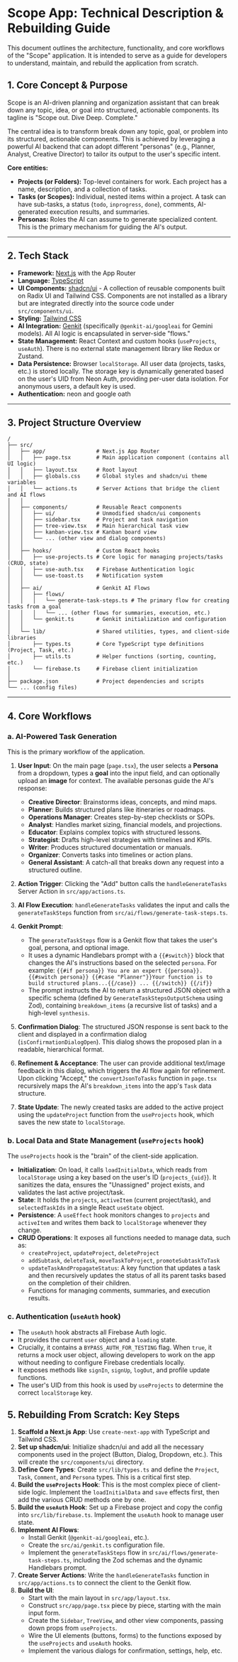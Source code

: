 # Scope App: Technical Description & Rebuilding Guide

This document outlines the architecture, functionality, and core workflows of the "Scope" application. It is intended to serve as a guide for developers to understand, maintain, and rebuild the application from scratch.

## 1. Core Concept & Purpose

Scope is an AI-driven planning and organization assistant that can break down any topic, idea, or goal into structured, actionable components. Its tagline is "Scope out. Dive Deep. Complete."

The central idea is to transform break down any topic, goal, or problem into its structured, actionable components. This is achieved by leveraging a powerful AI backend that can adopt different "personas" (e.g., Planner, Analyst, Creative Director) to tailor its output to the user's specific intent.

**Core entities:**
- **Projects (or Folders):** Top-level containers for work. Each project has a name, description, and a collection of tasks.
- **Tasks (or Scopes):** Individual, nested items within a project. A task can have sub-tasks, a status (`todo`, `inprogress`, `done`), comments, AI-generated execution results, and summaries.
- **Personas:** Roles the AI can assume to generate specialized content. This is the primary mechanism for guiding the AI's output.

---

## 2. Tech Stack

- **Framework:** [Next.js](https://nextjs.org/) with the App Router
- **Language:** [TypeScript](https://www.typescriptlang.org/)
- **UI Components:** [shadcn/ui](https://ui.shadcn.com/) - A collection of reusable components built on Radix UI and Tailwind CSS. Components are not installed as a library but are integrated directly into the source code under `src/components/ui`.
- **Styling:** [Tailwind CSS](https://tailwindcss.com/)
- **AI Integration:** [Genkit](https://firebase.google.com/docs/genkit) (specifically `@genkit-ai/googleai` for Gemini models). All AI logic is encapsulated in server-side "flows."
- **State Management:** React Context and custom hooks (`useProjects`, `useAuth`). There is no external state management library like Redux or Zustand.
- **Data Persistence:** Browser `localStorage`. All user data (projects, tasks, etc.) is stored locally. The storage key is dynamically generated based on the user's UID from Neon Auth, providing per-user data isolation. For anonymous users, a default key is used.
- **Authentication:** neon and google oath

---

## 3. Project Structure Overview

```
/
├── src/
│   ├── app/                # Next.js App Router
│   │   ├── page.tsx        # Main application component (contains all UI logic)
│   │   ├── layout.tsx      # Root layout
│   │   ├── globals.css     # Global styles and shadcn/ui theme variables
│   │   └── actions.ts      # Server Actions that bridge the client and AI flows
│   │
│   ├── components/         # Reusable React components
│   │   ├── ui/             # Unmodified shadcn/ui components
│   │   ├── sidebar.tsx     # Project and task navigation
│   │   ├── tree-view.tsx   # Main hierarchical task view
│   │   ├── kanban-view.tsx # Kanban board view
│   │   └── ... (other view and dialog components)
│   │
│   ├── hooks/              # Custom React hooks
│   │   ├── use-projects.ts # Core logic for managing projects/tasks (CRUD, state)
│   │   ├── use-auth.tsx    # Firebase Authentication logic
│   │   └── use-toast.ts    # Notification system
│   │
│   ├── ai/                 # Genkit AI Flows
│   │   ├── flows/
│   │   │   └── generate-task-steps.ts # The primary flow for creating tasks from a goal
│   │   │   └── ... (other flows for summaries, execution, etc.)
│   │   └── genkit.ts       # Genkit initialization and configuration
│   │
│   └── lib/                # Shared utilities, types, and client-side libraries
│       ├── types.ts        # Core TypeScript type definitions (Project, Task, etc.)
│       ├── utils.ts        # Helper functions (sorting, counting, etc.)
│       └── firebase.ts     # Firebase client initialization
│
├── package.json            # Project dependencies and scripts
└── ... (config files)
```

---

## 4. Core Workflows

### a. AI-Powered Task Generation

This is the primary workflow of the application.

1.  **User Input**: On the main page (`page.tsx`), the user selects a **Persona** from a dropdown, types a **goal** into the input field, and can optionally upload an **image** for context. The available personas guide the AI's response:
    -   **Creative Director**: Brainstorms ideas, concepts, and mind maps.
    -   **Planner**: Builds structured plans like itineraries or roadmaps.
    -   **Operations Manager**: Creates step-by-step checklists or SOPs.
    -   **Analyst**: Handles market sizing, financial models, and projections.
    -   **Educator**: Explains complex topics with structured lessons.
    -   **Strategist**: Drafts high-level strategies with timelines and KPIs.
    -   **Writer**: Produces structured documentation or manuals.
    -   **Organizer**: Converts tasks into timelines or action plans.
    -   **General Assistant**: A catch-all that breaks down any request into a structured outline.

2.  **Action Trigger**: Clicking the "Add" button calls the `handleGenerateTasks` Server Action in `src/app/actions.ts`.

3.  **AI Flow Execution**: `handleGenerateTasks` validates the input and calls the `generateTaskSteps` function from `src/ai/flows/generate-task-steps.ts`.

4.  **Genkit Prompt**:
    -   The `generateTaskSteps` flow is a Genkit flow that takes the user's goal, persona, and optional image.
    -   It uses a dynamic Handlebars prompt with a `{{#switch}}` block that changes the AI's instructions based on the selected `persona`. For example: `{{#if persona}} You are an expert {{persona}}. {{#switch persona}} {{#case "Planner"}}Your function is to build structured plans...{{/case}} ... {{/switch}} {{/if}}`
    -   The prompt instructs the AI to return a structured JSON object with a specific schema (defined by `GenerateTaskStepsOutputSchema` using Zod), containing `breakdown_items` (a recursive list of tasks) and a high-level `synthesis`.

5.  **Confirmation Dialog**: The structured JSON response is sent back to the client and displayed in a confirmation dialog (`isConfirmationDialogOpen`). This dialog shows the proposed plan in a readable, hierarchical format.

6.  **Refinement & Acceptance**: The user can provide additional text/image feedback in this dialog, which triggers the AI flow again for refinement. Upon clicking "Accept," the `convertJsonToTasks` function in `page.tsx` recursively maps the AI's `breakdown_items` into the app's `Task` data structure.

7.  **State Update**: The newly created tasks are added to the active project using the `updateProject` function from the `useProjects` hook, which saves the new state to `localStorage`.

### b. Local Data and State Management (`useProjects` hook)

The `useProjects` hook is the "brain" of the client-side application.

-   **Initialization**: On load, it calls `loadInitialData`, which reads from `localStorage` using a key based on the user's ID (`projects_{uid}`). It sanitizes the data, ensures the "Unassigned" project exists, and validates the last active project/task.
-   **State**: It holds the `projects`, `activeItem` (current project/task), and `selectedTaskIds` in a single React `useState` object.
-   **Persistence**: A `useEffect` hook monitors changes to `projects` and `activeItem` and writes them back to `localStorage` whenever they change.
-   **CRUD Operations**: It exposes all functions needed to manage data, such as:
    -   `createProject`, `updateProject`, `deleteProject`
    -   `addSubtask`, `deleteTask`, `moveTaskToProject`, `promoteSubtaskToTask`
    -   `updateTaskAndPropagateStatus`: A key function that updates a task and then recursively updates the status of all its parent tasks based on the completion of their children.
    -   Functions for managing comments, summaries, and execution results.

### c. Authentication (`useAuth` hook)

-   The `useAuth` hook abstracts all Firebase Auth logic.
-   It provides the current `user` object and a `loading` state.
-   Crucially, it contains a `BYPASS_AUTH_FOR_TESTING` flag. When `true`, it returns a mock user object, allowing developers to work on the app without needing to configure Firebase credentials locally.
-   It exposes methods like `signIn`, `signUp`, `logOut`, and profile update functions.
-   The user's UID from this hook is used by `useProjects` to determine the correct `localStorage` key.

## 5. Rebuilding From Scratch: Key Steps

1.  **Scaffold a Next.js App**: Use `create-next-app` with TypeScript and Tailwind CSS.
2.  **Set up shadcn/ui**: Initialize shadcn/ui and add all the necessary components used in the project (Button, Dialog, Dropdown, etc.). This will create the `src/components/ui` directory.
3.  **Define Core Types**: Create `src/lib/types.ts` and define the `Project`, `Task`, `Comment`, and `Persona` types. This is a critical first step.
4.  **Build the `useProjects` Hook**: This is the most complex piece of client-side logic. Implement the `loadInitialData` and `save` effects first, then add the various CRUD methods one by one.
5.  **Build the `useAuth` Hook**: Set up a Firebase project and copy the config into `src/lib/firebase.ts`. Implement the `useAuth` hook to manage user state.
6.  **Implement AI Flows**:
    -   Install Genkit (`@genkit-ai/googleai`, etc.).
    -   Create the `src/ai/genkit.ts` configuration file.
    -   Implement the `generateTaskSteps` flow in `src/ai/flows/generate-task-steps.ts`, including the Zod schemas and the dynamic Handlebars prompt.
7.  **Create Server Actions**: Write the `handleGenerateTasks` function in `src/app/actions.ts` to connect the client to the Genkit flow.
8.  **Build the UI**:
    -   Start with the main layout in `src/app/layout.tsx`.
    -   Construct `src/app/page.tsx` piece by piece, starting with the main input form.
    -   Create the `Sidebar`, `TreeView`, and other view components, passing down props from `useProjects`.
    -   Wire the UI elements (buttons, forms) to the functions exposed by the `useProjects` and `useAuth` hooks.
    -   Implement the various dialogs for confirmation, settings, help, etc.
